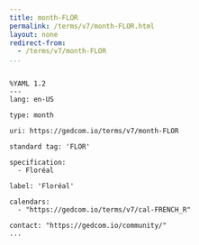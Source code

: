 ```yaml
---
title: month-FLOR
permalink: /terms/v7/month-FLOR.html
layout: none
redirect-from:
  - /terms/v7/month-FLOR
...
```


```

%YAML 1.2
---
lang: en-US

type: month

uri: https://gedcom.io/terms/v7/month-FLOR

standard tag: 'FLOR'

specification:
  - Floréal

label: 'Floréal'

calendars:
  - "https://gedcom.io/terms/v7/cal-FRENCH_R"

contact: "https://gedcom.io/community/"
...

```

